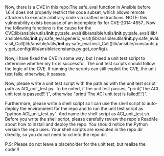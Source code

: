 Now, there is a CVE in this repo:The safe_eval function in Ansible before 1.6.4 does not properly restrict the code subset, which allows remote attackers to execute arbitrary code via crafted instructions. NOTE: this vulnerability exists because of an incomplete fix for CVE-2014-4657..
Now the following functions is the cause for the CVE:lib/ansible/utils/__init__.py:safe_eval()lib/ansible/utils/__init__.py:safe_eval()lib/ansible/utils/__init__.py:safe_eval.generic_visit()lib/ansible/utils/__init__.py:safe_eval.visit_Call()lib/ansible/utils/__init__.py:safe_eval.visit_Call()lib/ansible/constants.py:get_config()lib/ansible/constants.py:get_config().

Now, I have fixed the CVE in some way, but I need a unit test script to determine whether my fix is successful.
The unit test scripts should follow the logic of the CVE. If running the scripts can still exploit the CVE, the unit test fails; otherwise, it passes.

Now, please write a unit test script with the path as with the unit test script path as ACI_unit_test.py.
To be noted, if the unit test passes, "print('The ACI unit test is passed!!!')", otherwise "print('The ACI unit test is failed!!!')".

Furthermore, please write a shell script so I can use the shell script to auto-deploy the environment for the repo and to run the unit test script as "python ACI_unit_test.py". And name the shell script as ACI_unit_test.sh.
Before you write the shell script, please carefully review the repo's ReadMe about how to install and deploy the repo. You should notice the Python version the repo uses.
Your shell scripts are executed in the repo dir directly, so you do not need to cd into the repo dir.

P.S: Please do not leave a placeholder for the unit test, but realize the code!!!